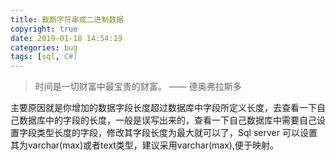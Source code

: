 ```yaml
---
title: 截断字符串或二进制数据
copyright: true
date: 2019-01-18 14:54:19
categories: bug
tags: [sql, C#]
---
```

<blockquote class="blockquote-center">时间是一切财富中最宝贵的财富。 —— 德奥弗拉斯多</blockquote>

<!-- more -->

主要原因就是你增加的数据字段长度超过数据库中字段所定义长度，去查看一下自己数据库中的字段的长度，一般是误写出来的，查看一下自己数据库中需要自己设置字段类型长度的字段，修改其字段长度为最大就可以了，Sql server 可以设置其为varchar(max)或者text类型，建议采用varchar(max),便于映射。
